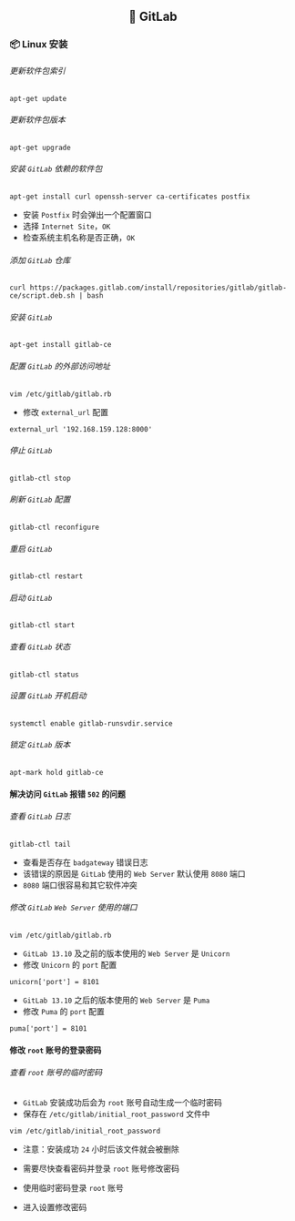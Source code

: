 <h2 align="center">📔 GitLab</h2>

### 📦 Linux 安装

###### 更新软件包索引

```shell
apt-get update
```

###### 更新软件包版本

```shell
apt-get upgrade
```

###### 安装 `GitLab` 依赖的软件包

```shell
apt-get install curl openssh-server ca-certificates postfix
```

* 安装 `Postfix` 时会弹出一个配置窗口
* 选择 `Internet Site`，`OK`
* 检查系统主机名称是否正确，`OK`

###### 添加 `GitLab` 仓库

```shell
curl https://packages.gitlab.com/install/repositories/gitlab/gitlab-ce/script.deb.sh | bash
```

###### 安装 `GitLab`

```shell
apt-get install gitlab-ce
```

###### 配置 `GitLab` 的外部访问地址

```shell
vim /etc/gitlab/gitlab.rb
```

* 修改 `external_url` 配置

```
external_url '192.168.159.128:8000'
```

###### 停止 `GitLab`

```shell
gitlab-ctl stop
```

###### 刷新 `GitLab` 配置

```shell
gitlab-ctl reconfigure
```

###### 重启 `GitLab`

```shell
gitlab-ctl restart
```

###### 启动 `GitLab`

```shell
gitlab-ctl start
```

###### 查看 `GitLab` 状态

```shell
gitlab-ctl status
```

###### 设置 `GitLab` 开机启动

```shell
systemctl enable gitlab-runsvdir.service
```

###### 锁定 `GitLab` 版本

```shell
apt-mark hold gitlab-ce
```

#### 解决访问 `GitLab` 报错 `502` 的问题

###### 查看 `GitLab` 日志

```shell
gitlab-ctl tail
```

* 查看是否存在 `badgateway` 错误日志
* 该错误的原因是 `GitLab` 使用的 `Web Server` 默认使用 `8080` 端口
* `8080` 端口很容易和其它软件冲突

###### 修改 `GitLab` `Web Server` 使用的端口

```shell
vim /etc/gitlab/gitlab.rb
```

* `GitLab 13.10` 及之前的版本使用的 `Web Server` 是 `Unicorn`
* 修改 `Unicorn` 的 `port` 配置

```
unicorn['port'] = 8101
```

* `GitLab 13.10` 之后的版本使用的 `Web Server` 是 `Puma`
* 修改 `Puma` 的 `port` 配置

```
puma['port'] = 8101
```

#### 修改 `root` 账号的登录密码

###### 查看 `root` 账号的临时密码

* `GitLab` 安装成功后会为 `root` 账号自动生成一个临时密码
* 保存在 `/etc/gitlab/initial_root_password` 文件中

```shell
vim /etc/gitlab/initial_root_password
```

* 注意：安装成功 `24` 小时后该文件就会被删除
* 需要尽快查看密码并登录 `root` 账号修改密码


* 使用临时密码登录 `root` 账号
* 进入设置修改密码
